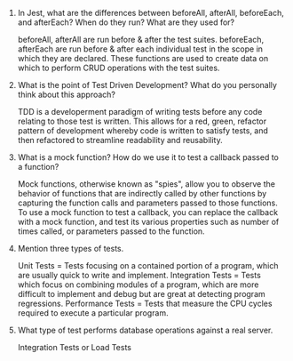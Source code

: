 <!-- Answers to the Short Answer Essay Questions go here -->


1. In Jest, what are the differences between beforeAll, afterAll, beforeEach, and afterEach? When do they run? What are they used for?

    beforeAll, afterAll are run before & after the test suites. beforeEach, afterEach are run before & after each individual test in the scope in which they are declared.  These functions are used to create data on which to perform CRUD operations with the test suites. 

2. What is the point of Test Driven Development? What do you personally think about this approach?

    TDD is a developerment paradigm of writing tests before any code relating to those test is written. This allows for a red, green, refactor pattern of development whereby code is written to satisfy tests, and then refactored to streamline readability and reusability.

3. What is a mock function? How do we use it to test a callback passed to a function?

    Mock functions, otherwise known as "spies", allow you to observe the behavior of functions that are indirectly called by other functions by capturing the function calls and parameters passed to those functions. To use a mock function to test a callback, you can replace the callback with a mock function, and test its various properties such as number of times called, or parameters passed to the function.

4. Mention three types of tests.

    Unit Tests = Tests focusing on a contained portion of a program, which are usually quick to write and implement.
    Integration Tests = Tests which focus on combining modules of a program, which are more difficult to implement and debug but are great at detecting program regressions.
    Performance Tests = Tests that measure the CPU cycles required to execute a particular program.

5. What type of test performs database operations against a real server.

    Integration Tests or Load Tests


